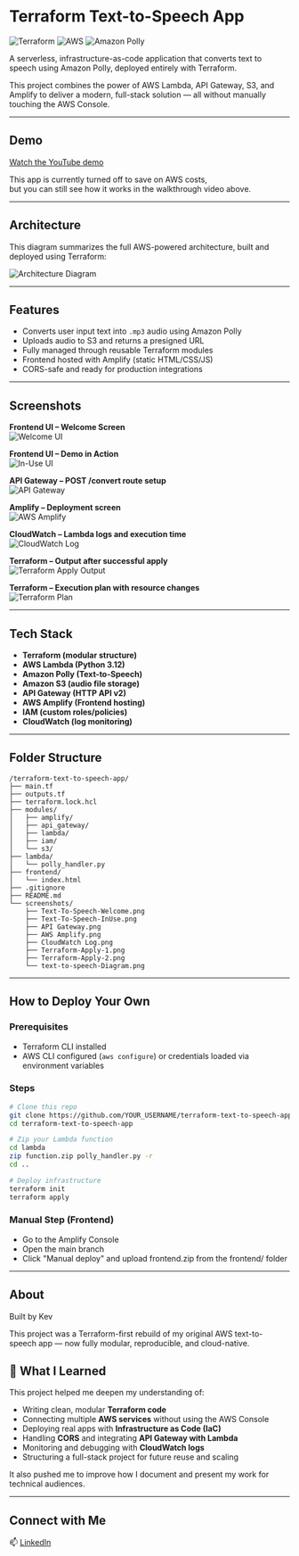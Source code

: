 # Terraform Text-to-Speech App

![Terraform](https://img.shields.io/badge/IaC-Terraform-5c4ee5?logo=terraform&logoColor=white)
![AWS](https://img.shields.io/badge/Cloud-AWS-232f3e?logo=amazonaws&logoColor=white)
![Amazon Polly](https://img.shields.io/badge/Text--to--Speech-Amazon%20Polly-ff9900?logo=amazonaws&logoColor=white)

A serverless, infrastructure-as-code application that converts text to speech using Amazon Polly, deployed entirely with Terraform.

This project combines the power of AWS Lambda, API Gateway, S3, and Amplify to deliver a modern, full-stack solution — all without manually touching the AWS Console.

---

## Demo
[Watch the YouTube demo](https://youtu.be/trLOUC-Cyks)

This app is currently turned off to save on AWS costs,  
but you can still see how it works in the walkthrough video above.

---

## Architecture

This diagram summarizes the full AWS-powered architecture, built and deployed using Terraform:

![Architecture Diagram](screenshots/text-to-speech-Diagram.png)

---

## Features

- Converts user input text into `.mp3` audio using Amazon Polly
- Uploads audio to S3 and returns a presigned URL
- Fully managed through reusable Terraform modules
- Frontend hosted with Amplify (static HTML/CSS/JS)
- CORS-safe and ready for production integrations

---

## Screenshots

**Frontend UI – Welcome Screen**  
![Welcome UI](screenshots/Text-To-Speech-Welcome.png)

**Frontend UI – Demo in Action**  
![In-Use UI](screenshots/Text-To-Speech-InUse.png)

**API Gateway – POST /convert route setup**  
![API Gateway](screenshots/api-gateway.png)

**Amplify – Deployment screen**  
![AWS Amplify](screenshots/aws-amplify.png)

**CloudWatch – Lambda logs and execution time**  
![CloudWatch Log](screenshots/cloudwatch-log.png)

**Terraform – Output after successful apply**  
![Terraform Apply Output](screenshots/Terraform-Apply-1.png)

**Terraform – Execution plan with resource changes**  
![Terraform Plan](screenshots/Terraform-Apply-2.png)

---

## Tech Stack

- **Terraform (modular structure)**
- **AWS Lambda (Python 3.12)**
- **Amazon Polly (Text-to-Speech)**
- **Amazon S3 (audio file storage)**
- **API Gateway (HTTP API v2)**
- **AWS Amplify (Frontend hosting)**
- **IAM (custom roles/policies)**
- **CloudWatch (log monitoring)**

---

## Folder Structure

```text
/terraform-text-to-speech-app/
├── main.tf
├── outputs.tf
├── terraform.lock.hcl
├── modules/
│   ├── amplify/
│   ├── api_gateway/
│   ├── lambda/
│   ├── iam/
│   └── s3/
├── lambda/
│   └── polly_handler.py
├── frontend/
│   └── index.html
├── .gitignore
├── README.md
└── screenshots/
    ├── Text-To-Speech-Welcome.png
    ├── Text-To-Speech-InUse.png
    ├── API Gateway.png
    ├── AWS Amplify.png
    ├── CloudWatch Log.png
    ├── Terraform-Apply-1.png
    ├── Terraform-Apply-2.png
    └── text-to-speech-Diagram.png
```

---

## How to Deploy Your Own

### Prerequisites
- Terraform CLI installed
- AWS CLI configured (`aws configure`) or credentials loaded via environment variables

### Steps

```bash
# Clone this repo
git clone https://github.com/YOUR_USERNAME/terraform-text-to-speech-app.git
cd terraform-text-to-speech-app

# Zip your Lambda function
cd lambda
zip function.zip polly_handler.py -r
cd ..

# Deploy infrastructure
terraform init
terraform apply
```

### Manual Step (Frontend)
- Go to the Amplify Console
- Open the main branch
- Click "Manual deploy" and upload frontend.zip from the frontend/ folder

---

## About

Built by Kev

This project was a Terraform-first rebuild of my original AWS text-to-speech app — now fully modular, reproducible, and cloud-native.


## 🧠 What I Learned

This project helped me deepen my understanding of:

- Writing clean, modular **Terraform code**
- Connecting multiple **AWS services** without using the AWS Console
- Deploying real apps with **Infrastructure as Code (IaC)**
- Handling **CORS** and integrating **API Gateway with Lambda**
- Monitoring and debugging with **CloudWatch logs**
- Structuring a full-stack project for future reuse and scaling

It also pushed me to improve how I document and present my work for technical audiences.


---

## Connect with Me

📫 [LinkedIn](www.linkedin.com/in/franc-kevin-v-07108b111)
